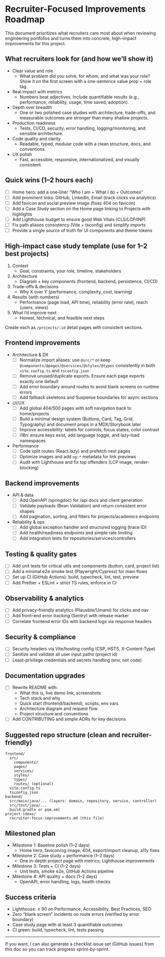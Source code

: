 # Recruiter-Focused Improvements Roadmap

This document prioritizes what recruiters care most about when reviewing engineering portfolios and turns them into concrete, high-impact improvements for this project.

## What recruiters look for (and how we’ll show it)

- Clear value and role
  - What problem did you solve, for whom, and what was your role? Show it on the first screen with a one-sentence value prop + role tag.
- Real impact with metrics
  - Numbers beat adjectives. Include quantifiable results (e.g., performance, reliability, usage, time saved, adoption).
- Depth over breadth
  - One or two polished case studies with architecture, trade-offs, and measurable outcomes are stronger than many shallow projects.
- Production readiness
  - Tests, CI/CD, security, error handling, logging/monitoring, and sensible architecture.
- Code quality and clarity
  - Readable, typed, modular code with a clean structure, docs, and conventions.
- UX polish
  - Fast, accessible, responsive, internationalized, and visually consistent.

## Quick wins (1–2 hours each)

- [ ] Home hero: add a one-liner “Who I am + What I do + Outcomes”
- [ ] Add prominent links: GitHub, LinkedIn, Email (track clicks via analytics)
- [ ] Add favicon and social preview image (fixes 404 on favicon)
- [ ] Add a Case Study section on the Home page linking to Projects with highlights
- [ ] Add Lighthouse budget to ensure good Web Vitals (CLS/LCP/INP)
- [ ] Fix path aliases consistency (Vite + tsconfig) and simplify imports
- [ ] Provide a single source of truth for UI components and theme tokens

## High-impact case study template (use for 1–2 best projects)

1. Context
   - Goal, constraints, your role, timeline, stakeholders
2. Architecture
   - Diagram + key components (frontend, backend, persistence, CI/CD)
3. Trade-offs & decisions
   - Why X over Y (performance, complexity, cost, learning)
4. Results (with numbers)
   - Performance (page load, API time), reliability (error rate), reach (users, views)
5. What I’d improve next
   - Honest, technical, and feasible next steps

Create each as `/projects/:id` detail pages with consistent sections.

## Frontend improvements

- Architecture & DX
  - [ ] Normalize import aliases: use `@src/*` or keep `@components/@pages/@services/@styles/@types` consistently in both `vite.config.ts` and `tsconfig.json`
  - [ ] Remove unused/duplicate exports. Ensure each page exports exactly one default
  - [ ] Add error boundary around routes to avoid blank screens on runtime errors
  - [ ] Add fallback skeletons and Suspense boundaries for async sections
- UI/UX
  - [ ] Add global 404/500 pages with soft navigation back to home/projects
  - [ ] Build a minimal design system (Buttons, Card, Tag, Grid, Typography) and document props in a MDX/Storybook later
  - [ ] Improve accessibility: labels for controls, focus states, color contrast
  - [ ] i18n: ensure keys exist, add language toggle, and lazy-load namespaces
- Performance
  - [ ] Code split routes (React.lazy) and prefetch next pages
  - [ ] Optimize images and add `og:*` metadata for link previews
  - [ ] Audit with Lighthouse and fix top offenders (LCP image, render-blocking)

## Backend improvements

- API & data
  - [ ] Add OpenAPI (springdoc) for /api docs and client generation
  - [ ] Validate payloads (Bean Validation) and return consistent error shapes
  - [ ] Add pagination, sorting, and filters for projects/academics endpoints
- Reliability & ops
  - [ ] Add global exception handler and structured logging (trace ID)
  - [ ] Add health/readiness endpoints and simple rate limiting
  - [ ] Add integration tests for repositories/services/controllers

## Testing & quality gates

- [ ] Add unit tests for critical utils and components (button, card, project list)
- [ ] Add a minimal e2e smoke test (Playwright/Cypress) for main flows
- [ ] Set up CI (GitHub Actions): build, typecheck, lint, test, preview
- [ ] Add Prettier + ESLint + strict TS rules, enforce in CI

## Observability & analytics

- [ ] Add privacy-friendly analytics (Plausible/Umami) for clicks and nav
- [ ] Add front-end error tracking (Sentry) with release marker
- [ ] Correlate frontend error IDs with backend logs via response headers

## Security & compliance

- [ ] Security headers via Vite/hosting config (CSP, HSTS, X-Content-Type)
- [ ] Sanitize and validate all user input paths (project id)
- [ ] Least-privilege credentials and secrets handling (env, not code)

## Documentation upgrades

- [ ] Rewrite README with:
  - What this is, live demo link, screenshots
  - Tech stack and why
  - Quick start (frontend/backend), scripts, env vars
  - Architecture diagram and request flow
  - Project structure and conventions
- [ ] Add CONTRIBUTING and simple ADRs for key decisions

## Suggested repo structure (clean and recruiter-friendly)

```
frontend/
  src/
    components/
    pages/
    services/
    styles/
    types/
    routes/ (optional)
  vite.config.ts
  tsconfig.json
backend/
  src/main/java/... (layers: domain, repository, service, controller)
  src/test/java/...
  build.gradle or pom.xml
project-ideas/
  recruiter-focus-improvements.md (this file)
```

## Milestoned plan

- Milestone 1: Baseline polish (1–2 days)
  - Home hero, favicon/og image, 404, export/import cleanup, a11y fixes
- Milestone 2: Case study + performance (1–2 days)
  - One in-depth project page with metrics; Lighthouse improvements
- Milestone 3: Tests + CI (1–2 days)
  - Unit tests, smoke e2e, GitHub Actions pipeline
- Milestone 4: API quality + docs (1–2 days)
  - OpenAPI, error handling, logs, health checks

## Success criteria

- Lighthouse: ≥ 90 on Performance, Accessibility, Best Practices, SEO
- Zero “blank screen” incidents on route errors (verified by error boundary)
- Case study page with at least 3 quantifiable outcomes
- CI green: build, typecheck, lint, tests passing

---

If you want, I can also generate a checklist issue set (GitHub issues) from this doc so you can track progress sprint-by-sprint.
